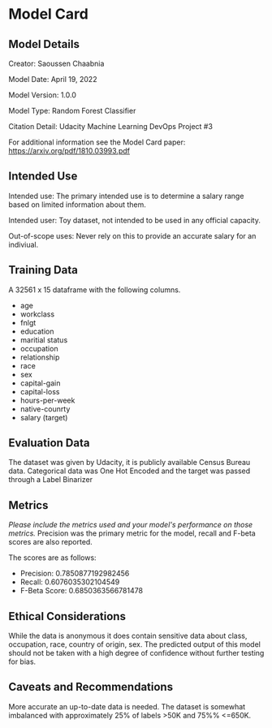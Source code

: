# Model Card

## Model Details
Creator: Saoussen Chaabnia

Model Date: April 19, 2022

Model Version: 1.0.0

Model Type: Random Forest Classifier

Citation Detail: Udacity Machine Learning DevOps Project #3

For additional information see the Model Card paper: https://arxiv.org/pdf/1810.03993.pdf
## Intended Use
Intended use: The primary intended use is to determine a salary range based on limited information about them.

Intended user: Toy dataset, not intended to be used in any official capacity.

Out-of-scope uses: Never rely on this to provide an accurate salary for an indiviual.
## Training Data
A 32561 x 15 dataframe with the following columns.

* age
* workclass
* fnlgt
* education
* maritial status
* occupation
* relationship
* race
* sex
* capital-gain
* capital-loss
* hours-per-week
* native-counrty
* salary (target)
## Evaluation Data
The dataset was given by Udacity, it is publicly available Census Bureau data. Categorical data was One Hot Encoded and the target was passed through a Label Binarizer
## Metrics
_Please include the metrics used and your model's performance on those metrics._
Precision was the primary metric for the model, recall and F-beta scores are also reported.

The scores are as follows:
* Precision: 0.7850877192982456
* Recall: 0.6076035302104549
* F-Beta Score: 0.6850363566781478

## Ethical Considerations
While the data is anonymous it does contain sensitive data about class, occupation, race, country of origin, sex. The predicted output of this model should not be taken with a high degree of confidence without further testing for bias.
## Caveats and Recommendations
More accurate an up-to-date data is needed. 
The dataset is somewhat imbalanced with approximately 25% of labels >50K and 75%% <=650K.